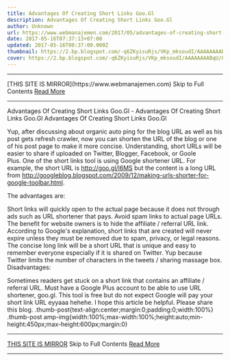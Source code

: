 ```yaml
---
title: Advantages Of Creating Short Links Goo.Gl
description: Advantages Of Creating Short Links Goo.Gl
author: Unknown
url: https://www.webmanajemen.com/2017/05/advantages-of-creating-short-links-googl.html
date: 2017-05-16T07:37:13+07:00
updated: 2017-05-16T00:37:00.000Z
thumbnail: https://2.bp.blogspot.com/-q6ZKyisuRjs/VKp_mksoudI/AAAAAAAABqU/8VM-NTbbi64/s1600/short%2Blink%2Bgoogle.png
cover: https://2.bp.blogspot.com/-q6ZKyisuRjs/VKp_mksoudI/AAAAAAAABqU/8VM-NTbbi64/s1600/short%2Blink%2Bgoogle.png
---
```


<hr/> [THIS SITE IS MIRROR](https://www.webmanajemen.com) Skip to Full Contents <a href="https://www.webmanajemen.com/2017/05/advantages-of-creating-short-links-googl.html" rel="follow" class="button" id="read-more">Read More</a> <hr/> Advantages Of Creating Short Links Goo.Gl - Advantages Of Creating Short Links Goo.Gl Advantages Of Creating Short Links Goo.Gl


Yup, after discussing about organic auto ping for the blog URL as well as his post gets refresh crawler, now you can shorten the URL of the blog or one of his post page to make it more concise. Understanding, short URLs will be easier to share if uploaded on Twitter, Blogger, Facebook, or Goole Plus. One of the short links tool is using Google shortener URL. For example, the short URL is http://goo.gl/l6MS but the content is a long URL from http://googleblog.blogspot.com/2009/12/making-urls-shorter-for-google-toolbar.html.

The advantages are:

Short links will quickly open to the actual page because it does not through ads such as URL shortener that pays.
Avoid spam links to actual page URLs.
The benefit for website owners is to hide the affiliate / referral URL link.
According to Google's explanation, short links that are created will never expire unless they must be removed due to spam, privacy, or legal reasons.
The concise long link will be a short URL that is unique and easy to remember everyone especially if it is shared on Twitter. Yup because Twitter limits the number of characters in the tweets / sharing massage box.
Disadvantages:

Sometimes readers get stuck on a short link that contains an affiliate / referral URL.
Must have a Google Plus account to be able to use URL shortener, goo.gl.
This tool is free but do not expect Google will pay your short link URL eyyaaa hehehe.
I hope this article be helpful. Please share this blog.
.thumb-post{text-align:center;margin:0;padding:0;width:100%} .thumb-post amp-img{width:100%;max-width:100%;height:auto;min-height:450px;max-height:600px;margin:0} <hr/> [THIS SITE IS MIRROR](https://www.webmanajemen.com) Skip to Full Contents <a href="https://www.webmanajemen.com/2017/05/advantages-of-creating-short-links-googl.html" rel="follow" class="button" id="read-more">Read More</a> <hr/>